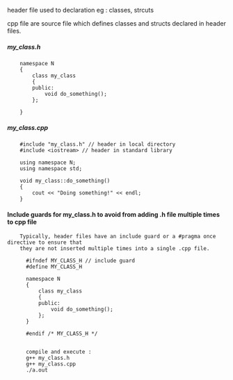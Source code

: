 header file used to declaration eg : classes, strcuts

cpp file are source file which defines classes and structs declared in header files.

##### my_class.h
 
        namespace N
        {
            class my_class
            {
            public:
                void do_something();
            };

        }
##### my_class.cpp
        #include "my_class.h" // header in local directory
        #include <iostream> // header in standard library

        using namespace N;
        using namespace std;

        void my_class::do_something()
        {
            cout << "Doing something!" << endl;
        }


#### Include guards for my_class.h to avoid from adding .h file multiple times to cpp file

        Typically, header files have an include guard or a #pragma once directive to ensure that 
        they are not inserted multiple times into a single .cpp file.

          #ifndef MY_CLASS_H // include guard
          #define MY_CLASS_H

          namespace N
          {
              class my_class
              {
              public:
                  void do_something();
              };
          }

          #endif /* MY_CLASS_H */


          compile and execute : 
          g++ my_class.h
          g++ my_class.cpp
          ./a.out

